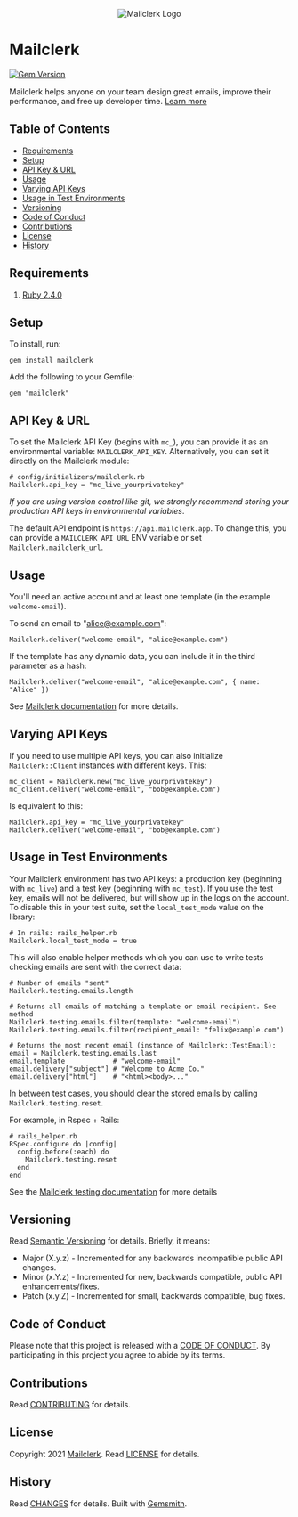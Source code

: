 <p align="center">
  <img src="https://github.com/mailclerk/mailclerk-ruby/blob/main/mailclerk.png?raw=true" alt="Mailclerk Logo"/>
</p>

# Mailclerk

[![Gem Version](https://badge.fury.io/rb/mailclerk.svg)](http://badge.fury.io/rb/mailclerk)

Mailclerk helps anyone on your team design great emails, improve their performance, and free up developer time. [Learn more](https://mailclerk.app/)

<!-- Tocer[start]: Auto-generated, don't remove. -->

## Table of Contents

- [Requirements](#requirements)
- [Setup](#setup)
- [API Key & URL](#api-key--url)
- [Usage](#usage)
- [Varying API Keys](#varying-api-keys)
- [Usage in Test Environments](#usage-in-test-environments)
- [Versioning](#versioning)
- [Code of Conduct](#code-of-conduct)
- [Contributions](#contributions)
- [License](#license)
- [History](#history)

<!-- Tocer[finish]: Auto-generated, don't remove. -->

## Requirements

1. [Ruby 2.4.0](https://www.ruby-lang.org)

## Setup

To install, run:

```
gem install mailclerk
```

Add the following to your Gemfile:

```
gem "mailclerk"
```

## API Key & URL

To set the Mailclerk API Key (begins with `mc_`), you can provide it as an
environmental variable: `MAILCLERK_API_KEY`. Alternatively, you can
set it directly on the Mailclerk module:

```
# config/initializers/mailclerk.rb
Mailclerk.api_key = "mc_live_yourprivatekey"
```

_If you are using version control like git, we strongly recommend storing your
production API keys in environmental variables_.

The default API endpoint is `https://api.mailclerk.app`. To change this, you
can provide a `MAILCLERK_API_URL` ENV variable or set `Mailclerk.mailclerk_url`.

## Usage

You'll need an active account and at least one template (in the example `welcome-email`).

To send an email to "alice@example.com":

```
Mailclerk.deliver("welcome-email", "alice@example.com")
```

If the template has any dynamic data, you can include it in the third parameter
as a hash:

```
Mailclerk.deliver("welcome-email", "alice@example.com", { name: "Alice" })
```

See [Mailclerk documentation](https://dashboard.mailclerk.app/docs) for more details.

## Varying API Keys

If you need to use multiple API keys, you can also initialize `Mailclerk::Client`
instances with different keys. This:

```
mc_client = Mailclerk.new("mc_live_yourprivatekey")
mc_client.deliver("welcome-email", "bob@example.com")
```

Is equivalent to this:

```
Mailclerk.api_key = "mc_live_yourprivatekey"
Mailclerk.deliver("welcome-email", "bob@example.com")
```

## Usage in Test Environments

Your Mailclerk environment has two API keys: a production key (beginning with `mc_live`)
and a test key (beginning with `mc_test`). If you use the test key, emails will
not be delivered, but will show up in the logs on the account. To disable
this in your test suite, set the `local_test_mode` value on the library:

```
# In rails: rails_helper.rb
Mailclerk.local_test_mode = true
```

This will also enable helper methods which you can use to write tests checking
emails are sent with the correct data:

```
# Number of emails "sent"
Mailclerk.testing.emails.length

# Returns all emails of matching a template or email recipient. See method
Mailclerk.testing.emails.filter(template: "welcome-email")
Mailclerk.testing.emails.filter(recipient_email: "felix@example.com")

# Returns the most recent email (instance of Mailclerk::TestEmail):
email = Mailclerk.testing.emails.last
email.template            # "welcome-email"
email.delivery["subject"] # "Welcome to Acme Co."
email.delivery["html"]    # "<html><body>..."
```


In between test cases, you should clear the stored emails by calling `Mailclerk.testing.reset`.

For example, in Rspec + Rails: 
```
# rails_helper.rb
RSpec.configure do |config|
  config.before(:each) do
    Mailclerk.testing.reset
  end
end
```

See the [Mailclerk testing documentation](https://dashboard.mailclerk.app/docs#testing)
for more details

## Versioning

Read [Semantic Versioning](https://semver.org) for details. Briefly, it means:

- Major (X.y.z) - Incremented for any backwards incompatible public API changes.
- Minor (x.Y.z) - Incremented for new, backwards compatible, public API enhancements/fixes.
- Patch (x.y.Z) - Incremented for small, backwards compatible, bug fixes.

## Code of Conduct

Please note that this project is released with a [CODE OF CONDUCT](CODE_OF_CONDUCT.md). By
participating in this project you agree to abide by its terms.

## Contributions

Read [CONTRIBUTING](CONTRIBUTING.md) for details.

## License

Copyright 2021 [Mailclerk](https://mailclerk.app/).
Read [LICENSE](LICENSE.md) for details.

## History

Read [CHANGES](CHANGES.md) for details.
Built with [Gemsmith](https://github.com/bkuhlmann/gemsmith).
